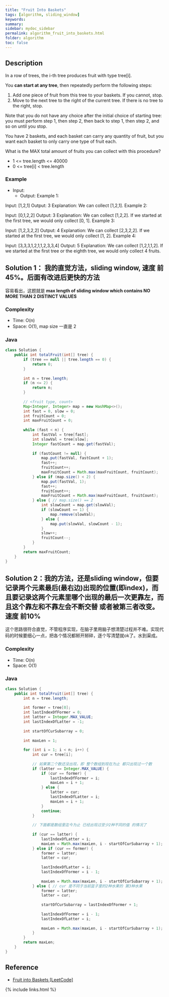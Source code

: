 ```yaml
---
title: "Fruit Into Baskets"
tags: [algorithm, sliding_window]
keywords:
summary:
sidebar: mydoc_sidebar
permalink: algorithm_fruit_into_baskets.html
folder: algorithm
toc: false
---
```


## Description
In a row of trees, the i-th tree produces fruit with type tree[i].

You **can start at any tree**, then repeatedly perform the following steps:
1. Add one piece of fruit from this tree to your baskets.  If you cannot, stop.
2. Move to the next tree to the right of the current tree.  If there is no tree to the right, stop.

Note that you do not have any choice after the initial choice of starting tree: you must perform step 1, then step 2, then back to step 1, then step 2, and so on until you stop.

You have 2 baskets, and each basket can carry any quantity of fruit, but you want each basket to only carry one type of fruit each.

What is the MAX total amount of fruits you can collect with this procedure?
* 1 <= tree.length <= 40000
* 0 <= tree[i] < tree.length

### Example
* Input: 
  * Output: 
Example 1:

Input: [1,2,1]
Output: 3
Explanation: We can collect [1,2,1].
Example 2:

Input: [0,1,2,2]
Output: 3
Explanation: We can collect [1,2,2].
If we started at the first tree, we would only collect [0, 1].
Example 3:

Input: [1,2,3,2,2]
Output: 4
Explanation: We can collect [2,3,2,2].
If we started at the first tree, we would only collect [1, 2].
Example 4:

Input: [3,3,3,1,2,1,1,2,3,3,4]
Output: 5
Explanation: We can collect [1,2,1,1,2].
If we started at the first tree or the eighth tree, we would only collect 4 fruits.

## Solution 1： 我的直觉方法，sliding window, 速度 前45%。后面有改进后更快的方法
容易看出，这题就是 **max length of sliding window which contains NO MORE THAN 2 DISTINCT VALUES**

### Complexity
* Time: O(n)
* Space: O(1), map size 一直是 2

### Java
```java
class Solution {
    public int totalFruit(int[] tree) {
        if (tree == null || tree.length == 0) {
            return 0;
        }
        
        int n = tree.length;
        if (n <= 2) {
            return n;
        }
        
        // <fruit type, count>
        Map<Integer, Integer> map = new HashMap<>();
        int fast = 0, slow = 0;
        int fruitCount = 0;
        int maxFruitCount = 0;
        
        while (fast < n) {
            int fastVal = tree[fast];
            int slowVal = tree[slow];
            Integer fastCount = map.get(fastVal);
            
            if (fastCount != null) {
                map.put(fastVal, fastCount + 1);
                fast++;
                fruitCount++;
                maxFruitCount = Math.max(maxFruitCount, fruitCount);
            } else if (map.size() < 2) {
                map.put(fastVal, 1);
                fast++;
                fruitCount++;
                maxFruitCount = Math.max(maxFruitCount, fruitCount);
            } else { // map.size() == 2
                int slowCount = map.get(slowVal);
                if (slowCount == 1) {
                    map.remove(slowVal);
                } else {
                    map.put(slowVal, slowCount - 1);
                }
                slow++;
                fruitCount--;
            }
        }
        return maxFruitCount;
    }
}
```

## Solution 2：我的方法，还是sliding window，但要记录两个元素最后(最右边)出现的位置(即index)，而且要记录这两个元素里哪个出现的最后一次更靠左，而且这个靠左和不靠左会不断交替 或者被第三者改变。速度 前10%

这个思路很符合直觉，不管程序实现，在脑子里用脑子想清楚过程并不难。实现代码的时候要细心一点，把各个情况都掰开掰碎，逐个写清楚就ok了。水到渠成。

### Complexity
* Time: O(n)
* Space: O(1)

### Java
```java
class Solution {
    public int totalFruit(int[] tree) {
        int n = tree.length;
        
        int former = tree[0];
        int lastIndexOfFormer = 0;
        int latter = Integer.MAX_VALUE;
        int lastIndexOfLatter = -1;
        
        int startOfCurSubarray = 0;
        
        int maxLen = 1;
        
        for (int i = 1; i < n; i++) {
            int cur = tree[i];
            
            // 如果第二个数还没出现，即 整个数组到现在为止 都只出现过一个数
            if (latter == Integer.MAX_VALUE) { 
                if (cur == former) {
                    lastIndexOfFormer = i;
                    maxLen = i + 1;
                } else {
                    latter = cur;
                    lastIndexOfLatter = i;
                    maxLen = i + 1;
                }
                continue;
            }
            
            // 下面都是数组里迄今为止 已经出现过至少2种不同的值 的情况了
            
            if (cur == latter) {
                lastIndexOfLatter = i;
                maxLen = Math.max(maxLen, i - startOfCurSubarray + 1);
            } else if (cur == former) {
                former = latter;
                latter = cur;
                
                lastIndexOfLatter = i;
                lastIndexOfFormer = i - 1;
                
                maxLen = Math.max(maxLen, i - startOfCurSubarray + 1);
            } else { // cur 是不同于当前篮子里的2种水果的 第3种水果
                former = latter;
                latter = cur;
                
                startOfCurSubarray = lastIndexOfFormer + 1;
                
                lastIndexOfFormer = i - 1;
                lastIndexOfLatter = i;
                
                maxLen = Math.max(maxLen, i - startOfCurSubarray + 1);
            }
        }
        return maxLen;
    }
}
```

## Reference
* [Fruit into Baskets [LeetCode]](https://leetcode.com/problems/fruit-into-baskets/description/)

{% include links.html %}
